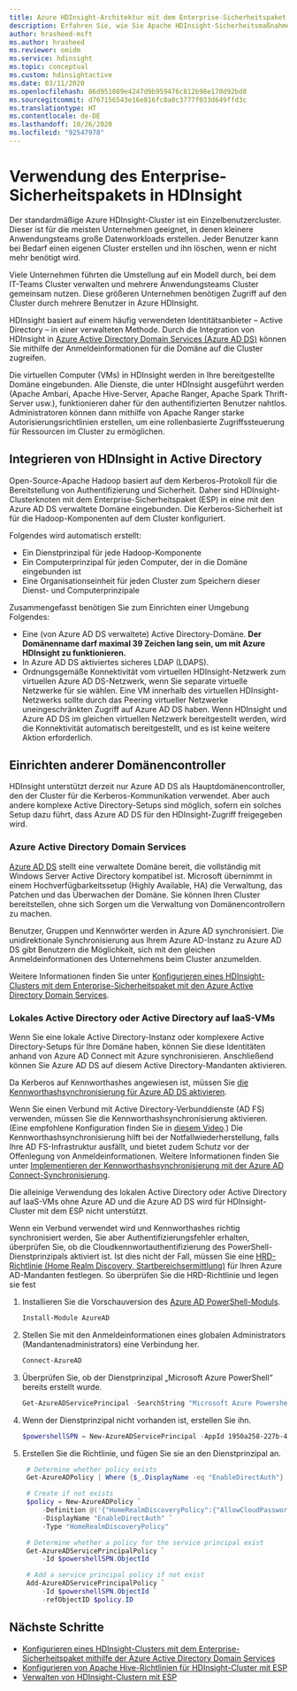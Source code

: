 ```yaml
---
title: Azure HDInsight-Architektur mit dem Enterprise-Sicherheitspaket
description: Erfahren Sie, wie Sie Apache HDInsight-Sicherheitsmaßnahmen mit dem Enterprise-Sicherheitspaket planen können.
author: hrasheed-msft
ms.author: hrasheed
ms.reviewer: omidm
ms.service: hdinsight
ms.topic: conceptual
ms.custom: hdinsightactive
ms.date: 03/11/2020
ms.openlocfilehash: 86d951089e4247d9b959476c812b98e170d92bd8
ms.sourcegitcommit: d767156543e16e816fc8a0c3777f033d649ffd3c
ms.translationtype: HT
ms.contentlocale: de-DE
ms.lasthandoff: 10/26/2020
ms.locfileid: "92547978"
---
```

# <a name="use-enterprise-security-package-in-hdinsight"></a>Verwendung des Enterprise-Sicherheitspakets in HDInsight

Der standardmäßige Azure HDInsight-Cluster ist ein Einzelbenutzercluster. Dieser ist für die meisten Unternehmen geeignet, in denen kleinere Anwendungsteams große Datenworkloads erstellen. Jeder Benutzer kann bei Bedarf einen eigenen Cluster erstellen und ihn löschen, wenn er nicht mehr benötigt wird.

Viele Unternehmen führten die Umstellung auf ein Modell durch, bei dem IT-Teams Cluster verwalten und mehrere Anwendungsteams Cluster gemeinsam nutzen. Diese größeren Unternehmen benötigen Zugriff auf den Cluster durch mehrere Benutzer in Azure HDInsight.

HDInsight basiert auf einem häufig verwendeten Identitätsanbieter – Active Directory – in einer verwalteten Methode. Durch die Integration von HDInsight in [Azure Active Directory Domain Services (Azure AD DS)](../../active-directory-domain-services/overview.md) können Sie mithilfe der Anmeldeinformationen für die Domäne auf die Cluster zugreifen.

Die virtuellen Computer (VMs) in HDInsight werden in Ihre bereitgestellte Domäne eingebunden. Alle Dienste, die unter HDInsight ausgeführt werden (Apache Ambari, Apache Hive-Server, Apache Ranger, Apache Spark Thrift-Server usw.), funktionieren daher für den authentifizierten Benutzer nahtlos. Administratoren können dann mithilfe von Apache Ranger starke Autorisierungsrichtlinien erstellen, um eine rollenbasierte Zugriffssteuerung für Ressourcen im Cluster zu ermöglichen.

## <a name="integrate-hdinsight-with-active-directory"></a>Integrieren von HDInsight in Active Directory

Open-Source-Apache Hadoop basiert auf dem Kerberos-Protokoll für die Bereitstellung von Authentifizierung und Sicherheit. Daher sind HDInsight-Clusterknoten mit dem Enterprise-Sicherheitspaket (ESP) in eine mit den Azure AD DS verwaltete Domäne eingebunden. Die Kerberos-Sicherheit ist für die Hadoop-Komponenten auf dem Cluster konfiguriert.

Folgendes wird automatisch erstellt:

- Ein Dienstprinzipal für jede Hadoop-Komponente
- Ein Computerprinzipal für jeden Computer, der in die Domäne eingebunden ist
- Eine Organisationseinheit für jeden Cluster zum Speichern dieser Dienst- und Computerprinzipale

Zusammengefasst benötigen Sie zum Einrichten einer Umgebung Folgendes:

- Eine (von Azure AD DS verwaltete) Active Directory-Domäne. **Der Domänenname darf maximal 39 Zeichen lang sein, um mit Azure HDInsight zu funktionieren.**
- In Azure AD DS aktiviertes sicheres LDAP (LDAPS).
- Ordnungsgemäße Konnektivität vom virtuellen HDInsight-Netzwerk zum virtuellen Azure AD DS-Netzwerk, wenn Sie separate virtuelle Netzwerke für sie wählen. Eine VM innerhalb des virtuellen HDInsight-Netzwerks sollte durch das Peering virtueller Netzwerke uneingeschränkten Zugriff auf Azure AD DS haben. Wenn HDInsight und Azure AD DS im gleichen virtuellen Netzwerk bereitgestellt werden, wird die Konnektivität automatisch bereitgestellt, und es ist keine weitere Aktion erforderlich.

## <a name="set-up-different-domain-controllers"></a>Einrichten anderer Domänencontroller

HDInsight unterstützt derzeit nur Azure AD DS als Hauptdomänencontroller, den der Cluster für die Kerberos-Kommunikation verwendet. Aber auch andere komplexe Active Directory-Setups sind möglich, sofern ein solches Setup dazu führt, dass Azure AD DS für den HDInsight-Zugriff freigegeben wird.

### <a name="azure-active-directory-domain-services"></a>Azure Active Directory Domain Services

[Azure AD DS](../../active-directory-domain-services/overview.md) stellt eine verwaltete Domäne bereit, die vollständig mit Windows Server Active Directory kompatibel ist. Microsoft übernimmt in einem Hochverfügbarkeitssetup (Highly Available, HA) die Verwaltung, das Patchen und das Überwachen der Domäne. Sie können Ihren Cluster bereitstellen, ohne sich Sorgen um die Verwaltung von Domänencontrollern zu machen.

Benutzer, Gruppen und Kennwörter werden in Azure AD synchronisiert. Die unidirektionale Synchronisierung aus Ihrem Azure AD-Instanz zu Azure AD DS gibt Benutzern die Möglichkeit, sich mit den gleichen Anmeldeinformationen des Unternehmens beim Cluster anzumelden.

Weitere Informationen finden Sie unter [Konfigurieren eines HDInsight-Clusters mit dem Enterprise-Sicherheitspaket mit den Azure Active Directory Domain Services](./apache-domain-joined-configure-using-azure-adds.md).

### <a name="on-premises-active-directory-or-active-directory-on-iaas-vms"></a>Lokales Active Directory oder Active Directory auf IaaS-VMs

Wenn Sie eine lokale Active Directory-Instanz oder komplexere Active Directory-Setups für Ihre Domäne haben, können Sie diese Identitäten anhand von Azure AD Connect mit Azure synchronisieren. Anschließend können Sie Azure AD DS auf diesem Active Directory-Mandanten aktivieren.

Da Kerberos auf Kennworthashes angewiesen ist, müssen Sie [die Kennworthashsynchronisierung für Azure AD DS aktivieren](../../active-directory-domain-services/tutorial-create-instance.md).

Wenn Sie einen Verbund mit Active Directory-Verbunddienste (AD FS) verwenden, müssen Sie die Kennworthashsynchronisierung aktivieren. (Eine empfohlene Konfiguration finden Sie in [diesem Video](https://youtu.be/qQruArbu2Ew).) Die Kennworthashsynchronisierung hilft bei der Notfallwiederherstellung, falls Ihre AD FS-Infrastruktur ausfällt, und bietet zudem Schutz vor der Offenlegung von Anmeldeinformationen. Weitere Informationen finden Sie unter [Implementieren der Kennworthashsynchronisierung mit der Azure AD Connect-Synchronisierung](../../active-directory/hybrid/how-to-connect-password-hash-synchronization.md).

Die alleinige Verwendung des lokalen Active Directory oder Active Directory auf IaaS-VMs ohne Azure AD und die Azure AD DS wird für HDInsight-Cluster mit dem ESP nicht unterstützt.

Wenn ein Verbund verwendet wird und Kennworthashes richtig synchronisiert werden, Sie aber Authentifizierungsfehler erhalten, überprüfen Sie, ob die Cloudkennwortauthentifizierung des PowerShell-Dienstprinzipals aktiviert ist. Ist dies nicht der Fall, müssen Sie eine [HRD-Richtlinie (Home Realm Discovery, Startbereichsermittlung)](../../active-directory/manage-apps/configure-authentication-for-federated-users-portal.md) für Ihren Azure AD-Mandanten festlegen. So überprüfen Sie die HRD-Richtlinie und legen sie fest

1. Installieren Sie die Vorschauversion des [Azure AD PowerShell-Moduls](/powershell/azure/active-directory/install-adv2).

   ```powershell
   Install-Module AzureAD
   ```

2. Stellen Sie mit den Anmeldeinformationen eines globalen Administrators (Mandantenadministrators) eine Verbindung her.

   ```powershell
   Connect-AzureAD
   ```

3. Überprüfen Sie, ob der Dienstprinzipal „Microsoft Azure PowerShell“ bereits erstellt wurde.

   ```powershell
   Get-AzureADServicePrincipal -SearchString "Microsoft Azure Powershell"
   ```

4. Wenn der Dienstprinzipal nicht vorhanden ist, erstellen Sie ihn.

   ```powershell
   $powershellSPN = New-AzureADServicePrincipal -AppId 1950a258-227b-4e31-a9cf-717495945fc2
   ```

5. Erstellen Sie die Richtlinie, und fügen Sie sie an den Dienstprinzipal an.

   ```powershell
    # Determine whether policy exists
    Get-AzureADPolicy | Where {$_.DisplayName -eq "EnableDirectAuth"}

    # Create if not exists
    $policy = New-AzureADPolicy `
        -Definition @('{"HomeRealmDiscoveryPolicy":{"AllowCloudPasswordValidation":true}}') `
        -DisplayName "EnableDirectAuth" `
        -Type "HomeRealmDiscoveryPolicy"

    # Determine whether a policy for the service principal exist
    Get-AzureADServicePrincipalPolicy `
        -Id $powershellSPN.ObjectId

    # Add a service principal policy if not exist
    Add-AzureADServicePrincipalPolicy `
        -Id $powershellSPN.ObjectId `
        -refObjectID $policy.ID
   ```

## <a name="next-steps"></a>Nächste Schritte

- [Konfigurieren eines HDInsight-Clusters mit dem Enterprise-Sicherheitspaket mithilfe der Azure Active Directory Domain Services](apache-domain-joined-configure-using-azure-adds.md)
- [Konfigurieren von Apache Hive-Richtlinien für HDInsight-Cluster mit ESP](apache-domain-joined-run-hive.md)
- [Verwalten von HDInsight-Clustern mit ESP](apache-domain-joined-manage.md)